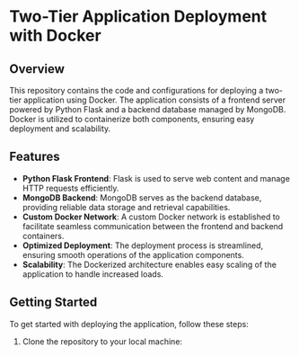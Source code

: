 # Two-Tier Application Deployment with Docker

## Overview

This repository contains the code and configurations for deploying a two-tier application using Docker. The application consists of a frontend server powered by Python Flask and a backend database managed by MongoDB. Docker is utilized to containerize both components, ensuring easy deployment and scalability.

## Features

- **Python Flask Frontend**: Flask is used to serve web content and manage HTTP requests efficiently.
- **MongoDB Backend**: MongoDB serves as the backend database, providing reliable data storage and retrieval capabilities.
- **Custom Docker Network**: A custom Docker network is established to facilitate seamless communication between the frontend and backend containers.
- **Optimized Deployment**: The deployment process is streamlined, ensuring smooth operations of the application components.
- **Scalability**: The Dockerized architecture enables easy scaling of the application to handle increased loads.

## Getting Started

To get started with deploying the application, follow these steps:

1. Clone the repository to your local machine:

